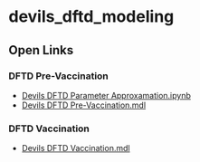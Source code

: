 # devils_dftd_modeling

## Open Links

### DFTD Pre-Vaccination
 - [Devils DFTD Parameter Approxamation.ipynb](https://open.stochss.org?open=https://raw.githubusercontent.com/StochSS/devils_dftd_modeling/develop/Devils%20DFTD%20Parameter%20Approxamation.ipynb?token=AKUOBDXPODN7MZ3GE7U5CITBPACAW)
 - [Devils DFTD Pre-Vaccination.mdl](https://open.stochss.org?open=https://raw.githubusercontent.com/StochSS/devils_dftd_modeling/develop/Devils%20DFTD%20Pre-Vaccination.mdl?token=AKUOBDVAZWKVYWYS3BSESCLBPAB6I)

### DFTD Vaccination
 - [Devils DFTD Vaccination.mdl](https://open.stochss.org?open=https://raw.githubusercontent.com/StochSS/devils_dftd_modeling/develop/Devils%20DFTD%20Vaccination.mdl?token=AKUOBDWHJR2HZS4FQYLWNQ3BPACIM)
